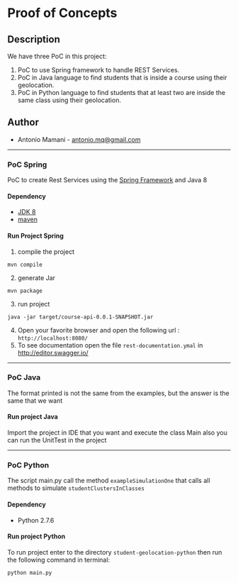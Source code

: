 # Proof of Concepts

## Description
We have three PoC in this project:
1. PoC to use Spring framework to handle REST Services.
2. PoC in Java language to find students that is inside a course using their geolocation.
3. PoC in Python language to find students that at least two are inside the same class using their geolocation. 

## Author
  - Antonio Mamani - antonio.mq@gmail.com

---

### PoC Spring
PoC to create Rest Services using the [Spring Framework](https://spring.io) and Java 8

#### Dependency
* [JDK 8](http://www.oracle.com/technetwork/java/javase/downloads/jdk8-downloads-2133151.html)
* [maven](https://maven.apache.org/)

#### Run Project Spring
1. compile the project
```shell
mvn compile
```

2. generate Jar 
```
mvn package
```

3. run project
```
java -jar target/course-api-0.0.1-SNAPSHOT.jar
```

4. Open your favorite browser and open the following url : ``http://localhost:8080/``
5. To see documentation open the file ``rest-documentation.ymal`` in http://editor.swagger.io/

---

### PoC Java
The format printed is not the same from the examples, but the answer is the same that we want

#### Run project Java
Import the project in IDE that you want and execute the class Main also you can run the UnitTest in the project

---

### PoC Python
The script main.py call the method ``exampleSimulationOne`` that calls all methods to simulate ``studentClustersInClasses``

#### Dependency
* Python 2.7.6

#### Run project Python
To run project enter to the directory ``student-geolocation-python`` then run the following command in terminal:
```shell
python main.py
```


